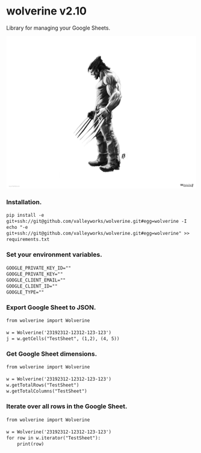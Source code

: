 # wolverine v2.10
Library for managing your Google Sheets.

![alt text](/logo.png)

### Installation.
```
pip install -e git+ssh://git@github.com/valleyworks/wolverine.git#egg=wolverine -I
echo "-e git+ssh://git@github.com/valleyworks/wolverine.git#egg=wolverine" >> requirements.txt
```

### Set your environment variables.
```
GOOGLE_PRIVATE_KEY_ID=""
GOOGLE_PRIVATE_KEY=""
GOOGLE_CLIENT_EMAIL=""
GOOGLE_CLIENT_ID=""
GOOGLE_TYPE=""
```

### Export Google Sheet to JSON.
```
from wolverine import Wolverine

w = Wolverine('23192312-12312-123-123')
j = w.getCells("TestSheet", (1,2), (4, 5))
```

### Get Google Sheet dimensions.
```
from wolverine import Wolverine

w = Wolverine('23192312-12312-123-123')
w.getTotalRows("TestSheet")
w.getTotalColumns("TestSheet")
```

### Iterate over all rows in the Google Sheet.
```
from wolverine import Wolverine

w = Wolverine('23192312-12312-123-123')
for row in w.iterator("TestSheet"):
    print(row)
```
